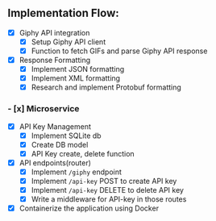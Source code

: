 ## Implementation Flow:
- [x] Giphy API integration
  - [x] Setup Giphy API client
  - [x] Function to fetch GIFs and parse Giphy API response
- [x] Response Formatting
  - [x] Implement JSON formatting
  - [x] Implement XML formatting
  - [x] Research and implement Protobuf formatting
### - [x] Microservice
- [x] API Key Management
  - [x] Implement SQLite db
  - [x] Create DB model
  - [x] API Key create, delete function
- [x] API endpoints(router)
  - [x] Implement `/giphy` endpoint
  - [x] Implement `/api-key` POST to create API key
  - [x] Implement `/api-key` DELETE to delete API key
  - [x] Write a middleware for API-key in those routes
- [x] Containerize the application using Docker